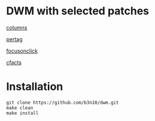 # DWM with selected patches

[columns](https://dwm.suckless.org/patches/columns/)

[pertag](https://dwm.suckless.org/patches/pertag/)

[focusonclick](https://dwm.suckless.org/patches/focusonclick/)

[cfacts](https://dwm.suckless.org/patches/cfacts/)

# Installation

```
git clone https://github.com/b3n10/dwm.git
make clean
make install
```

